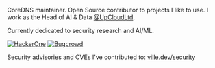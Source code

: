 CoreDNS maintainer. Open Source contributor to projects I like to use. I work as the Head of AI & Data [@UpCloudLtd](https://github.com/UpCloudLtd).

Currently dedicated to security research and AI/ML.

[![HackerOne](https://img.shields.io/badge/Hackerone-494649?style=for-the-badge&logo=hackerone&logoColor=white)](https://hackerone.com/thevilledev)
[![Bugcrowd](https://img.shields.io/badge/Bugcrowd-F26822?style=for-the-badge&logo=bugcrowd&logoColor=white)](https://bugcrowd.com/h/thevilledev)

Security advisories and CVEs I've contributed to: [ville.dev/security](https://ville.dev/security.html)
